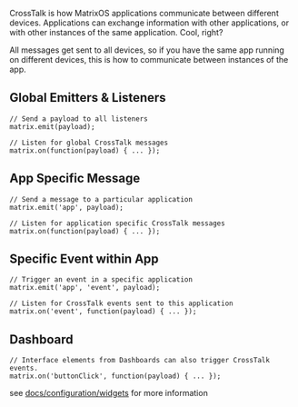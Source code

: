 CrossTalk is how MatrixOS applications communicate between different devices. Applications can exchange information with other applications, or with other instances of the same application. Cool, right?

All messages get sent to all devices, so if you have the same app running on different devices, this is how to communicate between instances of the app. 

## Global Emitters & Listeners
```
// Send a payload to all listeners
matrix.emit(payload);

// Listen for global CrossTalk messages
matrix.on(function(payload) { ... });
```

## App Specific Message
```
// Send a message to a particular application
matrix.emit('app', payload);

// Listen for application specific CrossTalk messages
matrix.on(function(payload) { ... });
```
## Specific Event within App
```
// Trigger an event in a specific application
matrix.emit('app', 'event', payload);

// Listen for CrossTalk events sent to this application
matrix.on('event', function(payload) { ... });
```
## Dashboard
```
// Interface elements from Dashboards can also trigger CrossTalk events.
matrix.on('buttonClick', function(payload) { ... });
```
see [docs/configuration/widgets]() for more information
